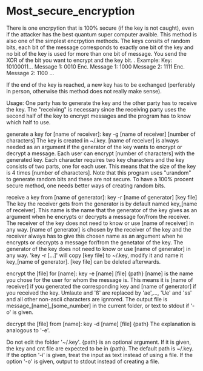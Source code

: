 # Most_secure_encryption

There is one encrpytion that is 100% secure (if the key is not caught), even if the attacker has the best quantum super computer avaible. This method is also one of the simplest encrpytion methods. The keys consits of random bits, each bit of the message corresponds to exactly one bit of the key and no bit of the key is used for more than one bit of message. You send the XOR of the bit you want to encrypt and the key bit.
.
Example:
Key:            10100011...
Message 1:      0010
Enc. Message 1: 1000
Message 2:          1111
Enc. Message 2:     1100
...

If the end of the key is reached, a new key has to be exchanged (perferably in person, otherwise this method does not really make sense).

Usage:
One party has to generate the key and the other party has to receive the key. The "receiving" is necessary since the receiving party uses the second half of the key to encrypt messages and the program has to know which half to use. 

generate a key for [name of receiver]:			key -g [name of receiver] [number of characters]
The key is created in ~/.key. [name of receiver] is always needed as an argument if the generator of the key wants to encrypt or decrypt a message. Each user can encrypt [number of characters] with the generated key. Each character requires two key characters and the key consists of two parts, one for each user. This means that the size of the key is 4 times [number of characters]. Note that this program uses "urandom" to generate random bits and these are not secure. To have a 100% procent secure method, one needs better ways of creating random bits.

receive a key from [name of generator]:			key -r [name of generator] [key file]
The key the receiver gets from the generator is by default named key_[name of receiver]. This name is the name that the generator of the key gives as an argument when he encrypts or decrypts a message for/from the receiver. The receiver of the key does not need to know or use [name of receiver] in any way. [name of generator] is chosen by the receiver of the key and the receiver always has to give this chosen name as an argument when he encrypts or decrypts a message for/from the genetator of the key. The generator of the key does not need to know or use [name of generator] in any way. 'key -r [...]' will copy [key file] to ~/.key, modify it and name it key_[name of generator]. [key file] can be deleted afterwards.

encrypt the [file] for [name]:		key -e [name] [file] {path}
[name] is the name you chose for the user for whom the message is. This means it is [name of receiver] if you generated the corresponding key and [name of generator] if you received the key. Umlaute and 'ß' are replaced by 'ae',..., 'Ue' and 'ss' and all other non-ascii characters are ignrored. The output file is message_[name]_[some_number] in the current folder, or text to stdout if '-o' is given.

decrypt the [file] from [name]:	key -d [name] [file] {path}
The explanation is analogous to '-e'.

Do not edit the folder '~/.key'.
{path} is an optional argument. If it is given, the key and cnt file are expected to be in {path}. The default path is ~/.key.
If the option '-i' is given, treat the input as text instead of using a file.
If the option '-o' is given, output to stdout instead of creating a file.

